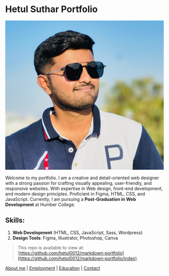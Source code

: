 # Hetul Suthar Portfolio

![Profile Picture](/assets/hetul-profile.JPEG)

Welcome to my portfolio. I am a creative and detail-oriented web designer with a strong passion for crafting visually appealing, user-friendly, and responsive websites. With expertise in Web design, front-end development, and modern design principles. Proficient in Figma, HTML, CSS, and JavaScript.
Currently, I am pursuing a **Post-Graduation in Web Development** at Humber College.

## Skills:
1. **Web Development** (HTML, CSS, JavaScript, Sass, Wordpress)
2. **Design Tools**: Figma, Illustrator, Photoshop, Canva

> This repo is available to view at:  
> [https://github.com/hetul0012/markdown-portfolio](https://github.com/hetul0012/markdown-portfolio/index).

[About me](index) | 
[Employment](employment) | 
[Education](education) | 
[Contact](contact)